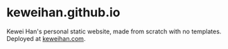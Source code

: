 # keweihan.github.io

Kewei Han's personal static website, made from scratch with no templates. Deployed at [keweihan.com](https://keweihan.com).
